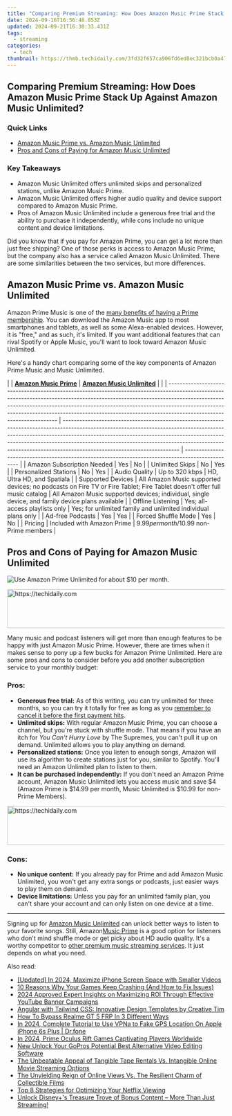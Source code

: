 ```yaml
---
title: "Comparing Premium Streaming: How Does Amazon Music Prime Stack Up Against Amazon Music Unlimited?"
date: 2024-09-16T16:56:48.853Z
updated: 2024-09-21T16:30:33.431Z
tags:
  - streaming
categories:
  - tech
thumbnail: https://thmb.techidaily.com/3fd32f657ca906fd6ed8ec321bcb0a471e050e9fdbe1e0332d4aba568afc6cd5.jpg
---
```


## Comparing Premium Streaming: How Does Amazon Music Prime Stack Up Against Amazon Music Unlimited?

### Quick Links

* [Amazon Music Prime vs. Amazon Music Unlimited](https://digital-screen-recording.techidaily.com/updated-discover-the-most-reliable-android-apps-to-replay-your-favorite-ps2-games/)
* [Pros and Cons of Paying for Amazon Music Unlimited](https://facebook-record-videos.techidaily.com/updated-smooth-transition-techniques-for-youtube-to-dailymotion-upload/)

### Key Takeaways

* Amazon Music Unlimited offers unlimited skips and personalized stations, unlike Amazon Music Prime.
* Amazon Music Unlimited offers higher audio quality and device support compared to Amazon Music Prime.
* Pros of Amazon Music Unlimited include a generous free trial and the ability to purchase it independently, while cons include no unique content and device limitations.

 Did you know that if you pay for Amazon Prime, you can get a lot more than just free shipping? One of those perks is access to Amazon Music Prime, but the company also has a service called Amazon Music Unlimited. There are some similarities between the two services, but more differences.

##  Amazon Music Prime vs. Amazon Music Unlimited

 Amazon Prime Music is one of the [many benefits of having a Prime membership](https://tech-recovery.techidaily.com/deactivating-your-androids-facebook-feature-easy-instructions-inside/). You can download the Amazon Music app to most smartphones and tablets, as well as some Alexa-enabled devices. However, it is "free," and as such, it's limited. If you want additional features that can rival Spotify or Apple Music, you'll want to look toward Amazon Music Unlimited.

 Here's a handy chart comparing some of the key components of Amazon Prime Music and Music Unlimited.

| |  [**Amazon Music Prime**](https://www.amazon.com/music/prime?%5Fencoding=UTF8&tag=hotoge-20&linkCode=ur2&linkId=ef4156529a44b59eb5d49e6641bb950e&camp=1789&creative=9325&ascsubtag=UUhtgUeUpU2002422&asc%5Frefurl=https%3A%2F%2Fwww.howtogeek.com%2Fwhats-the-difference-between-amazon-music-prime-and-amazon-music-unlimited%2F&asc%5Fcampaign=Evergreen) | **[Amazon Music Unlimited](http://www.amazon.com/music/unlimited?%5Fencoding=UTF8&tag=hotoge-20&linkCode=ur2&linkId=08c993ace1277323950ad3dc3ca363a1&camp=1789&creative=9325&ascsubtag=UUhtgUeUpU2002422&asc%5Frefurl=https%3A%2F%2Fwww.howtogeek.com%2Fwhats-the-difference-between-amazon-music-prime-and-amazon-music-unlimited%2F&asc%5Fcampaign=Evergreen)** |                                                                                                  |
| -------------------------------------------------------------------------------------------------------------------------------------------------------------------------------------------------------------------------------------------------------------------------------------------------------------------------------------------------------------- | ------------------------------------------------------------------------------------------------------------------------------------------------------------------------------------------------------------------------------------------------------------------------------------------------------------------------------------------------------------------ | ------------------------------------------------------------------------------------------------ |
| Amazon Subscription Needed                                                                                                                                                                                                                                                                                                                                     | Yes                                                                                                                                                                                                                                                                                                                                                                | No                                                                                               |
| Unlimited Skips                                                                                                                                                                                                                                                                                                                                                | No                                                                                                                                                                                                                                                                                                                                                                 | Yes                                                                                              |
| Personalized Stations                                                                                                                                                                                                                                                                                                                                          | No                                                                                                                                                                                                                                                                                                                                                                 | Yes                                                                                              |
| Audio Quality                                                                                                                                                                                                                                                                                                                                                  | Up to 320 kbps                                                                                                                                                                                                                                                                                                                                                     | HD, Ultra HD, and Spatiala                                                                       |
| Supported Devices                                                                                                                                                                                                                                                                                                                                              | All Amazon Music supported devices; no podcasts on Fire TV or Fire Tablet; Fire Tablet doesn't offer full music catalog                                                                                                                                                                                                                                            | All Amazon Music supported devices; individual, single device, and family device plans available |
| Offline Listening                                                                                                                                                                                                                                                                                                                                              | Yes; all-access playlists only                                                                                                                                                                                                                                                                                                                                     | Yes; for unlimited family and unlimited individual plans only                                    |
| Ad-free Podcasts                                                                                                                                                                                                                                                                                                                                               | Yes                                                                                                                                                                                                                                                                                                                                                                | Yes                                                                                              |
| Forced Shuffle Mode                                                                                                                                                                                                                                                                                                                                            | Yes                                                                                                                                                                                                                                                                                                                                                                | No                                                                                               |
| Pricing                                                                                                                                                                                                                                                                                                                                                        | Included with Amazon Prime                                                                                                                                                                                                                                                                                                                                         | $9.99 per month/$10.99 non-Prime members                                                         |

##  Pros and Cons of Paying for Amazon Music Unlimited

![Use Amazon Prime Unlimited for about $10 per month.](https://static1.howtogeekimages.com/wordpress/wp-content/uploads/2024/03/amazon-prime-unlimited.jpg) 

<!-- affiliate ads begin -->
<a href="https://zebaoaffiliateprogram.pxf.io/c/5597632/2137975/21526" target="_top" id="2137975">
  <img src="//a.impactradius-go.com/display-ad/21526-2137975" border="0" alt="https://techidaily.com" width="728" height="90"/>
</a>
<img height="0" width="0" src="https://zebaoaffiliateprogram.pxf.io/i/5597632/2137975/21526" style="position:absolute;visibility:hidden;" border="0" />
<!-- affiliate ads end -->

 Many music and podcast listeners will get more than enough features to be happy with just Amazon Music Prime. However, there are times when it makes sense to pony up a few bucks for Amazon Prime Unlimited. Here are some pros and cons to consider before you add another subscription service to your monthly budget:

###  Pros:

* **Generous free trial:** As of this writing, you can try unlimited for three months, so you can try it totally for free as long as you [remember to cancel it before the first payment hits](https://remote-screen-capture.techidaily.com/updated-enhance-your-file-management-six-tips-for-win-11s-mov-files/).
* **Unlimited skips:** With regular Amazon Music Prime, you can choose a channel, but you're stuck with shuffle mode. That means if you have an itch for _You Can't Hurry Love_ by The Supremes, you can't pull it up on demand. Unlimited allows you to play anything on demand.
* **Personalized stations:** Once you listen to enough songs, Amazon will use its algorithm to create stations just for you, similar to Spotify. You'll need an Amazon Unlimited plan to listen to them.
* **It can be purchased independently:** If you don't need an Amazon Prime account, Amazon Music Unlimited lets you access music and save $4 (Amazon Prime is $14.99 per month, Music Unlimited is $10.99 for non-Prime Members).

<!-- affiliate ads begin -->
<a href="https://aligracehair.sjv.io/c/5597632/1885947/19272" target="_top" id="1885947">
  <img src="//a.impactradius-go.com/display-ad/19272-1885947" border="0" alt="https://techidaily.com" width="728" height="90"/>
</a>
<img height="0" width="0" src="https://aligracehair.sjv.io/i/5597632/1885947/19272" style="position:absolute;visibility:hidden;" border="0" />
<!-- affiliate ads end -->

###  Cons:

* **No unique content:** If you already pay for Prime and add Amazon Music Unlimited, you won't get any extra songs or podcasts, just easier ways to play them on demand.
* **Device limitations:** Unless you pay for an unlimited family plan, you can't share your account and can only listen on one device at a time.

---

 Signing up for [Amazon Music Unlimited](https://www.amazon.com/music/unlimited?%5Fencoding=UTF8&tag=hotoge-20&linkCode=ur2&linkId=08c993ace1277323950ad3dc3ca363a1&camp=1789&creative=9325&ascsubtag=UUhtgUeUpU2002422&asc%5Frefurl=https%3A%2F%2Fwww.howtogeek.com%2Fwhats-the-difference-between-amazon-music-prime-and-amazon-music-unlimited%2F&asc%5Fcampaign=Evergreen) can unlock better ways to listen to your favorite songs. Still, Amazon[Music Prime](https://www.amazon.com/music/prime?%5Fencoding=UTF8&tag=hotoge-20&linkCode=ur2&linkId=ef4156529a44b59eb5d49e6641bb950e&camp=1789&creative=9325&ascsubtag=UUhtgUeUpU2002422&asc%5Frefurl=https%3A%2F%2Fwww.howtogeek.com%2Fwhats-the-difference-between-amazon-music-prime-and-amazon-music-unlimited%2F&asc%5Fcampaign=Evergreen) is a good option for listeners who don't mind shuffle mode or get picky about HD audio quality. It's a worthy competitor to [other premium music streaming services](https://tech-renaissance.techidaily.com/unlocking-the-secrets-of-successful-tiktok-duets-for-beginners/). It just depends on what you need.

<ins class="adsbygoogle"
     style="display:block"
     data-ad-format="autorelaxed"
     data-ad-client="ca-pub-7571918770474297"
     data-ad-slot="1223367746"></ins>

<ins class="adsbygoogle"
     style="display:block"
     data-ad-client="ca-pub-7571918770474297"
     data-ad-slot="8358498916"
     data-ad-format="auto"
     data-full-width-responsive="true"></ins>

<span class="atpl-alsoreadstyle">Also read:</span>
<div><ul>
<li><a href="https://fox-direct.techidaily.com/updated-in-2024-maximize-iphone-screen-space-with-smaller-videos/"><u>[Updated] In 2024, Maximize iPhone Screen Space with Smaller Videos</u></a></li>
<li><a href="https://games-able.techidaily.com/10-reasons-why-your-games-keep-crashing-and-how-to-fix-issues/"><u>10 Reasons Why Your Games Keep Crashing (And How to Fix Issues)</u></a></li>
<li><a href="https://youtube-stream.techidaily.com/2024-approved-expert-insights-on-maximizing-roi-through-effective-youtube-banner-campaigns/"><u>2024 Approved Expert Insights on Maximizing ROI Through Effective YouTube Banner Campaigns</u></a></li>
<li><a href="https://win-news.techidaily.com/angular-with-tailwind-css-innovative-design-templates-by-creative-tim/"><u>Angular with Tailwind CSS: Innovative Design Templates by Creative Tim</u></a></li>
<li><a href="https://bypass-frp.techidaily.com/how-to-bypass-realme-gt-5-frp-in-3-different-ways-by-drfone-android/"><u>How To Bypass Realme GT 5 FRP In 3 Different Ways</u></a></li>
<li><a href="https://review-topics.techidaily.com/in-2024-complete-tutorial-to-use-vpna-to-fake-gps-location-on-apple-iphone-6s-plus-drfone-by-drfone-virtual-ios/"><u>In 2024, Complete Tutorial to Use VPNa to Fake GPS Location On Apple iPhone 6s Plus | Dr.fone</u></a></li>
<li><a href="https://extra-approaches.techidaily.com/in-2024-prime-oculus-rift-games-captivating-players-worldwide/"><u>In 2024, Prime Oculus Rift Games Captivating Players Worldwide</u></a></li>
<li><a href="https://smart-video-editing.techidaily.com/new-unlock-your-gopros-potential-best-alternative-video-editing-software/"><u>New Unlock Your GoPros Potential Best Alternative Video Editing Software</u></a></li>
<li><a href="https://media-tips.techidaily.com/the-unbeatable-appeal-of-tangible-tape-rentals-vs-intangible-online-movie-streaming-options/"><u>The Unbeatable Appeal of Tangible Tape Rentals Vs. Intangible Online Movie Streaming Options</u></a></li>
<li><a href="https://media-tips.techidaily.com/the-unyielding-reign-of-online-views-vs-the-resilient-charm-of-collectible-films/"><u>The Unyielding Reign of Online Views Vs. The Resilient Charm of Collectible Films</u></a></li>
<li><a href="https://media-tips.techidaily.com/top-8-strategies-for-optimizing-your-netflix-viewing/"><u>Top 8 Strategies for Optimizing Your Netflix Viewing</u></a></li>
<li><a href="https://media-tips.techidaily.com/unlock-disneypluss-treasure-trove-of-bonus-content-more-than-just-streaming/"><u>Unlock Disney+'s Treasure Trove of Bonus Content – More Than Just Streaming!</u></a></li>
</ul></div>


